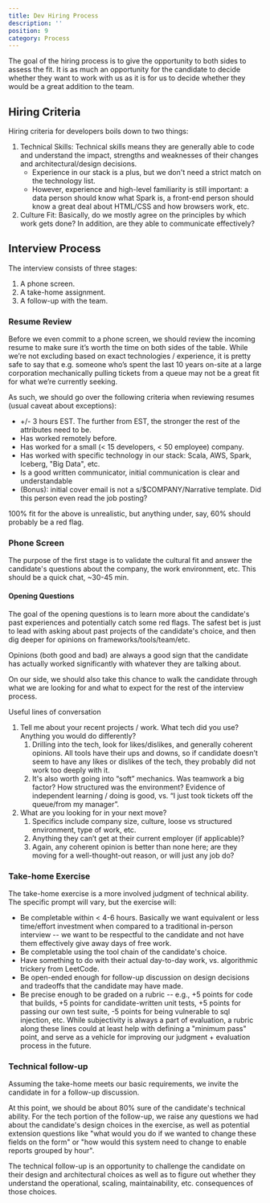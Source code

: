 ```yaml
---
title: Dev Hiring Process
description: ''
position: 9
category: Process
---
```


The goal of the hiring process is to give the opportunity to both sides to assess the fit. It is as much an opportunity
for the candidate to decide whether they want to work with us as it is for us to decide whether they would be a great
addition to the team.

## Hiring Criteria

Hiring criteria for developers boils down to two things:

1. Technical Skills: Technical skills means they are generally able to code and understand the impact, strengths and
   weaknesses of their changes and architectural/design decisions.
    - Experience in our stack is a plus, but we don't need a strict match on the technology list.
    - However, experience and high-level familiarity is still important: a data person should know what Spark is, a
      front-end person should know a great deal about HTML/CSS and how browsers work, etc.
2. Culture Fit: Basically, do we mostly agree on the principles by which work gets done? In addition, are they able to
   communicate effectively?

## Interview Process

The interview consists of three stages:

1. A phone screen.
2. A take-home assignment.
3. A follow-up with the team.

### Resume Review

Before we even commit to a phone screen, we should review the incoming resume to make sure it’s worth the time on both
sides of the table. While we’re not excluding based on exact technologies / experience, it is pretty safe to say that
e.g. someone who’s spent the last 10 years on-site at a large corporation mechanically pulling tickets from a queue may
not be a great fit for what we’re currently seeking.

As such, we should go over the following criteria when reviewing resumes (usual caveat about exceptions):

- +/- 3 hours EST. The further from EST, the stronger the rest of the attributes need to be.
- Has worked remotely before.
- Has worked for a small (< 15 developers, < 50 employee) company.
- Has worked with specific technology in our stack: Scala, AWS, Spark, Iceberg, "Big Data", etc.
- Is a good written communicator, initial communication is clear and understandable
- (Bonus): initial cover email is not a s/$COMPANY/Narrative template. Did this person even read the job posting?

100% fit for the above is unrealistic, but anything under, say, 60% should probably be a red flag.

### Phone Screen

The purpose of the first stage is to validate the cultural fit and answer the candidate's questions about the company,
the work environment, etc. This should be a quick chat, ~30-45 min.

#### Opening Questions

The goal of the opening questions is to learn more about the candidate's past experiences and potentially catch some red
flags. The safest bet is just to lead with asking about past projects of the candidate's choice, and then dig deeper for
opinions on frameworks/tools/team/etc.

Opinions (both good and bad) are always a good sign that the candidate has actually worked significantly with whatever
they are talking about.

On our side, we should also take this chance to walk the candidate through what we are looking for and what to expect
for the rest of the interview process.

Useful lines of conversation

1. Tell me about your recent projects / work. What tech did you use? Anything you would do differently?
    1. Drilling into the tech, look for likes/dislikes, and generally coherent opinions. All tools have their ups and
       downs, so if candidate doesn’t seem to have any likes or dislikes of the tech, they probably did not work too
       deeply with it.
    2. It's also worth going into “soft” mechanics. Was teamwork a big factor? How structured was the environment?
       Evidence of independent learning / doing is good, vs. “I just took tickets off the queue/from my manager”.
2. What are you looking for in your next move?
    1. Specifics include company size, culture, loose vs structured environment, type of work, etc.
    2. Anything they can’t get at their current employer (if applicable)?
    3. Again, any coherent opinion is better than none here; are they moving for a well-thought-out reason, or will just
       any job do?

### Take-home Exercise

The take-home exercise is a more involved judgment of technical ability. The specific prompt will vary, but the exercise
will:

- Be completable within < 4-6 hours. Basically we want equivalent or less time/effort investment when compared to a
  traditional in-person interview -- we want to be respectful to the candidate and not have them effectively give away
  days of free work.
- Be completable using the tool chain of the candidate's choice.
- Have something to do with their actual day-to-day work, vs. algorithmic trickery from LeetCode.
- Be open-ended enough for follow-up discussion on design decisions and tradeoffs that the candidate may have made.
- Be precise enough to be graded on a rubric -- e.g., +5 points for code that builds, +5 points for candidate-written
  unit tests, +5 points for passing our own test suite, -5 points for being vulnerable to sql injection, etc. While
  subjectivity is always a part of evaluation, a rubric along these lines could at least help with defining a "minimum
  pass" point, and serve as a vehicle for improving our judgment + evaluation process in the future.

### Technical follow-up

Assuming the take-home meets our basic requirements, we invite the candidate in for a follow-up discussion.

At this point, we should be about 80% sure of the candidate's technical ability. For the tech portion of the follow-up,
we raise any questions we had about the candidate's design choices in the exercise, as well as potential extension
questions like "what would you do if we wanted to change these fields on the form" or "how would this system need to
change to enable reports grouped by hour".

The technical follow-up is an opportunity to challenge the candidate on their design and architectural choices as well
as to figure out whether they understand the operational, scaling, maintainability, etc. consequences of those choices.
